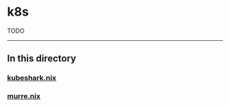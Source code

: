 # k8s

TODO

---

## In this directory

### [kubeshark.nix](./kubeshark.nix)

### [murre.nix](./murre.nix)
